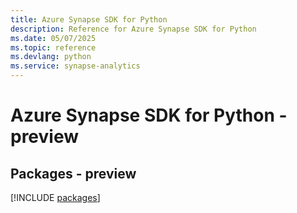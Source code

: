 ```yaml
---
title: Azure Synapse SDK for Python
description: Reference for Azure Synapse SDK for Python
ms.date: 05/07/2025
ms.topic: reference
ms.devlang: python
ms.service: synapse-analytics
---
```

# Azure Synapse SDK for Python - preview
## Packages - preview
[!INCLUDE [packages](synapse-index.md)]